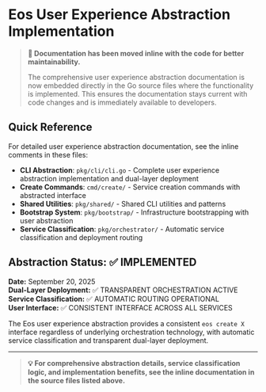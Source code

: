 # Eos User Experience Abstraction Implementation

> **📝 Documentation has been moved inline with the code for better maintainability.**
> 
> The comprehensive user experience abstraction documentation is now embedded directly in the Go source files where the functionality is implemented. This ensures the documentation stays current with code changes and is immediately available to developers.

## Quick Reference

For detailed user experience abstraction documentation, see the inline comments in these files:

- **CLI Abstraction**: `pkg/cli/cli.go` - Complete user experience abstraction implementation and dual-layer deployment
- **Create Commands**: `cmd/create/` - Service creation commands with abstracted interface
- **Shared Utilities**: `pkg/shared/` - Shared CLI utilities and patterns
- **Bootstrap System**: `pkg/bootstrap/` - Infrastructure bootstrapping with user abstraction
- **Service Classification**: `pkg/orchestrator/` - Automatic service classification and deployment routing

## Abstraction Status: ✅ IMPLEMENTED

**Date:** September 20, 2025  
**Dual-Layer Deployment:** ✅ TRANSPARENT ORCHESTRATION ACTIVE  
**Service Classification:** ✅ AUTOMATIC ROUTING OPERATIONAL  
**User Interface:** ✅ CONSISTENT INTERFACE ACROSS ALL SERVICES

The Eos user experience abstraction provides a consistent `eos create X` interface regardless of underlying orchestration technology, with automatic service classification and transparent dual-layer deployment.

---

> **💡 For comprehensive abstraction details, service classification logic, and implementation benefits, see the inline documentation in the source files listed above.**
